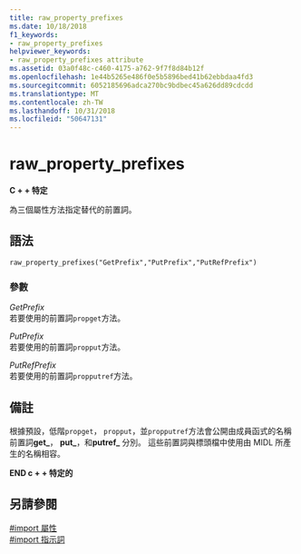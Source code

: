 ```yaml
---
title: raw_property_prefixes
ms.date: 10/18/2018
f1_keywords:
- raw_property_prefixes
helpviewer_keywords:
- raw_property_prefixes attribute
ms.assetid: 03a0f48c-c460-4175-a762-9f7f8d84b12f
ms.openlocfilehash: 1e44b5265e486f0e5b5896bed41b62ebbdaa4fd3
ms.sourcegitcommit: 6052185696adca270bc9bdbec45a626dd89cdcdd
ms.translationtype: MT
ms.contentlocale: zh-TW
ms.lasthandoff: 10/31/2018
ms.locfileid: "50647131"
---
```

# <a name="rawpropertyprefixes"></a>raw_property_prefixes

**C + + 特定**

為三個屬性方法指定替代的前置詞。

## <a name="syntax"></a>語法

```
raw_property_prefixes("GetPrefix","PutPrefix","PutRefPrefix")
```

### <a name="parameters"></a>參數

*GetPrefix*<br/>
若要使用的前置詞`propget`方法。

*PutPrefix*<br/>
若要使用的前置詞`propput`方法。

*PutRefPrefix*<br/>
若要使用的前置詞`propputref`方法。

## <a name="remarks"></a>備註

根據預設，低階`propget`， `propput`，並`propputref`方法會公開由成員函式的名稱前置詞**get_**， **put_**，和**putref_** 分別。 這些前置詞與標頭檔中使用由 MIDL 所產生的名稱相容。

**END c + + 特定的**

## <a name="see-also"></a>另請參閱

[#import 屬性](../preprocessor/hash-import-attributes-cpp.md)<br/>
[#import 指示詞](../preprocessor/hash-import-directive-cpp.md)